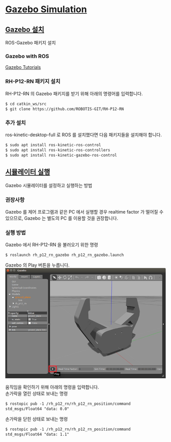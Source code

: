 # [Gazebo Simulation](Gazebo-Simulation)

## [Gazebo 설치](Gazebo-설치)
ROS-Gazebo 패키지 설치

### Gazebo with ROS
[Gazebo Tutorials](http://gazebosim.org/tutorials?cat=connect_ros)

### RH-P12-RN 패키지 설치
RH-P12-RN 의 Gazebo 패키지를 받기 위해 아래의 명령어를 입력합니다.
```
$ cd catkin_ws/src
$ git clone https://github.com/ROBOTIS-GIT/RH-P12-RN
```

### 추가 설치
ros-kinetic-desktop-full 로 ROS 를 설치했다면 다음 패키지들을 설치해야 합니다.
```
$ sudo apt install ros-kinetic-ros-control
$ sudo apt install ros-kinetic-ros-controllers
$ sudo apt install ros-kinetic-gazebo-ros-control
```

## [시뮬레이터 실행](시뮬레이터-실행)
Gazebo 시뮬레이터를 설정하고 실행하는 방법

### 권장사항
Gazebo 를 제어 프로그램과 같은 PC 에서 실행할 경우 realtime factor 가 떨어질 수 있으므로, Gazebo 는 별도의 PC 를 이용할 것을 권장합니다. 

### 실행 방법
Gazebo 에서 RH-P12-RN 을 불러오기 위한 명령
```
$ roslaunch rh_p12_rn_gazebo rh_p12_rn_gazebo.launch
```
Gazebo 의 Play 버튼을 누릅니다.
![](/assets/images/platform/rh_p12_rn/gazebo_play_button.png)  

움직임을 확인하기 위해 아래의 명령을 입력합니다.   
손가락을 열린 상태로 보내는 명령
```
$ rostopic pub -1 /rh_p12_rn/rh_p12_rn_position/command std_msgs/Float64 "data: 0.0"
```
손가락을 닫힌 상태로 보내는 명령
```
$ rostopic pub -1 /rh_p12_rn/rh_p12_rn_position/command std_msgs/Float64 "data: 1.1"
```



